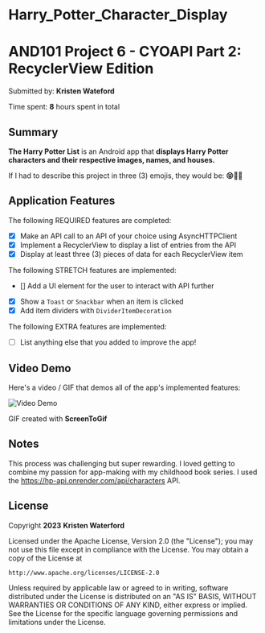 # Harry_Potter_Character_Display
# AND101 Project 6 - CYOAPI Part 2: RecyclerView Edition

Submitted by: **Kristen Wateford**

Time spent: **8** hours spent in total

## Summary

**The Harry Potter List** is an Android app that **displays Harry Potter characters and their respective images, names, and houses.**

If I had to describe this project in three (3) emojis, they would be: **😝👻🤖**

## Application Features

<!-- (This is a comment) Please be sure to change the [ ] to [x] for any features you completed.  If a feature is not checked [x], you might miss the points for that item! -->

The following REQUIRED features are completed:

- [x] Make an API call to an API of your choice using AsyncHTTPClient
- [x] Implement a RecyclerView to display a list of entries from the API
- [x] Display at least three (3) pieces of data for each RecyclerView item

The following STRETCH features are implemented:

- [] Add a UI element for the user to interact with API further
- [x] Show a `Toast` or `Snackbar` when an item is clicked
- [x] Add item dividers with `DividerItemDecoration`

The following EXTRA features are implemented:

- [ ] List anything else that you added to improve the app!

## Video Demo

Here's a video / GIF that demos all of the app's implemented features:

<img src='![image](https://github.com/KWATER2352/Harry_Potter_Character_Display/assets/123219300/195471b9-3e95-4f35-a000-45ddff3657b8)' title='Video Demo' width='' alt='Video Demo' />

GIF created with **ScreenToGif**

<!-- Recommended tools:
- [Kap](https://getkap.co/) for macOS
- [ScreenToGif](https://www.screentogif.com/) for Windows
- [peek](https://github.com/phw/peek) for Linux. -->

## Notes

This process was challenging but super rewarding. I loved getting to combine my passion for app-making with my childhood book series. I used the https://hp-api.onrender.com/api/characters API.
## License

Copyright **2023** **Kristen Waterford**

Licensed under the Apache License, Version 2.0 (the "License");
you may not use this file except in compliance with the License.
You may obtain a copy of the License at

    http://www.apache.org/licenses/LICENSE-2.0

Unless required by applicable law or agreed to in writing, software
distributed under the License is distributed on an "AS IS" BASIS,
WITHOUT WARRANTIES OR CONDITIONS OF ANY KIND, either express or implied.
See the License for the specific language governing permissions and
limitations under the License.
